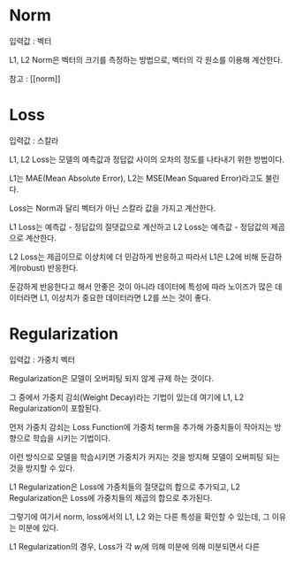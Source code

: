 
# Norm
입력값 : 벡터

L1, L2 Norm은 벡터의 크기를 측정하는 방법으로, 벡터의 각 원소를 이용해 계산한다.

참고 : [[norm]]

# Loss
입력값 : 스칼라

L1, L2 Loss는 모델의 예측값과 정답값 사이의 오차의 정도를 나타내기 위한 방법이다.

L1는 MAE(Mean Absolute Error), L2는 MSE(Mean Squared Error)라고도 불린다.

Loss는 Norm과 달리 벡터가 아닌 스칼라 값을 가지고 계산한다.

L1 Loss는 예측값 - 정답값의 절댓값으로 계산하고 L2 Loss는 예측값 - 정답값의 제곱으로 계산한다.

L2 Loss는 제곱이므로 이상치에 더 민감하게 반응하고 따라서 L1은 L2에 비해 둔감하게(robust) 반응한다.

둔감하게 반응한다고 해서 안좋은 것이 아니라 데이터에 특성에 따라 노이즈가 많은 데이터라면 L1, 이상치가 중요한 데이터라면 L2를 쓰는 것이 좋다.

# Regularization
입력값 : 가중치 벡터

Regularization은 모델이 오버피팅 되지 않게 규제 하는 것이다.

그 중에서 가중치 감쇠(Weight Decay)라는 기법이 있는데 여기에 L1, L2 Regularization이 포함된다.

먼저 가중치 감쇠는 Loss Function에 가중치 term을 추가해 가중치들이 작아지는 방향으로 학습을 시키는 기법이다.

이런 방식으로 모델을 학습시키면 가중치가 커지는 것을 방지해 모델이 오버피팅 되는 것을 방지할 수 있다.

L1 Regularization은 Loss에 가중치들의 절댓값의 합으로 추가되고, L2 Regularization은 Loss에 가중치들의 제곱의 합으로 추가된다.

그렇기에 여기서 norm, loss에서의 L1, L2 와는 다른 특성을 확인할 수 있는데, 그 이유는 미분에 있다.

L1 Regularization의 경우, Loss가 각 $w_i$에 의해 미분에 의해 미분되면서 다른 